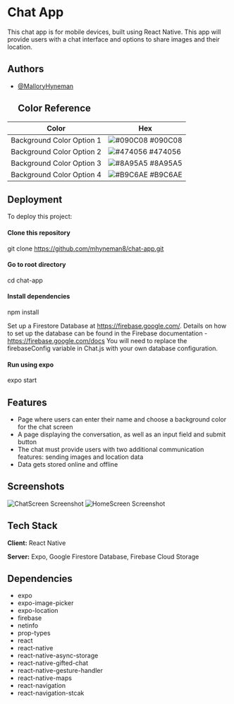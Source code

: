 
# Chat App

This chat app is for mobile devices, built using React Native. This app will provide users with a chat interface and options to share images and their location.

## Authors

- [@MalloryHyneman](https://www.github.com/mhyneman8)

  ## Color Reference

| Color             | Hex                                                                |
| ----------------- | ------------------------------------------------------------------ |
| Background Color Option 1 | ![#090C08](https://via.placeholder.com/10/090C08?text=+) #090C08 |
| Background Color Option 2 | ![#474056](https://via.placeholder.com/10/474056?text=+) #474056 |
| Background Color Option 3 | ![#8A95A5](https://via.placeholder.com/10/8A95A5?text=+) #8A95A5 |
| Background Color Option 4 | ![#B9C6AE](https://via.placeholder.com/10/B9C6AE?text=+) #B9C6AE |


## Deployment

To deploy this project:

#### Clone this repository
git clone https://github.com/mhyneman8/chat-app.git

#### Go to root directory
cd chat-app

#### Install dependencies
npm install

Set up a Firestore Database at https://firebase.google.com/. Details on how to set up the database can be found in the Firebase documentation - https://firebase.google.com/docs 
You will need to replace the firebaseConfig variable in Chat.js with your own database configuration.

#### Run using expo
  expo start

  
## Features

- Page where users can enter their name and choose a background color for the chat screen
- A page displaying the conversation, as well as an input field and submit button
- The chat must provide users with two additional communication features: sending images and location data
- Data gets stored online and offline


  
## Screenshots

![ChatScreen Screenshot]('img/ChatScreen.jpg')
![HomeScreen Screenshot]('img/HomeScreen.jpg')

  
## Tech Stack

**Client:** React Native

**Server:** Expo, Google Firestore Database, Firebase Cloud Storage

## Dependencies
* expo
* expo-image-picker
* expo-location
* firebase
* netinfo
* prop-types
* react
* react-native
* react-native-async-storage
* react-native-gifted-chat
* react-native-gesture-handler
* react-native-maps
* react-navigation
* react-navigation-stcak
